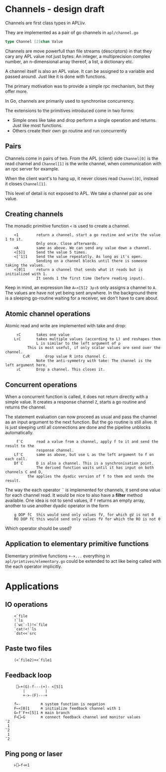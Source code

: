 # Channels - design draft

Channels are first class types in APL\iv.

They are implemented as a pair of go channels in `apl/channel.go`
```go
type Channel [2]chan Value
```

Channels are move powerfull than file streams (descriptors) in that they cary any APL value not just bytes:
An integer, a multiprecision complex number, an n-dimensional array thereof, a list, a dictionary etc.

A channel itself is also an APL value.
It can be assigned to a variable and passed around.
Just like it is done with functions.

The primary motivation was to provide a simple rpc mechanism, but they offer more.

In Go, channels are primarily used to synchronise concurrency.

The extensions to the primitives introduced come in two forms:
- Simple ones like take and drop perform a single operation and returns. Just like most functions.
- Others create their own go routine and run concurrently

## Pairs
Channels come in pairs of two.
From the APL (client) side `Channel[0]` is the read channel and `Channel[1]` is the write channel,
when communication with an rpc server for example.

When the client want's to hang up, it never closes read `Channel[0]`, instead it closes `Channel[1]`.

This level of detail is not exposed to APL.
We take a channel pair as one value.

## Creating channels
The monadic primitive function `<` is used to create a channel.

```
	<1        return a channel, start a go routine and write the value 1 to it.
	          Only once. Close afterwards.
	<A        same as above. We can send any value down a channel.
	<[5]1     Send the value 5 times.
	<[¯1]1    Send the value repeatatly. As long as it's open.
	          Sending on a channel blocks until there is someone taking the values.
	<[0]1     return a channel that sends what it reads but is initialized with 1.
	          It sends 1 the first time (before reading input).
```
Keep in mind, an expression like `A←<[5]2 3⍴⍳6` only assigns a channel to `A`.
The values are have not yet being sent anywhere.
In the background there is a sleeping go-routine waiting for a receiver, we don't have to care about.

## Atomic channel operations
Atomic read and write are implemented with take and drop:
```
	 ↑C       takes one value
	L↑C       takes multiple values (according to L) and reshapes them
	          L is similar to the left argument of ⍴
		  This is most useful, if only scalar values are send over the channel.
        C↓R       drop value R into channel C.
	          Note the anti-symmetry with take: The channel is the left argument here.
	 ↓C       Drop a channel. This closes it.
```

## Concurrent operations

When a concurrent function is called, it does not return directly with a simple value.
It creates a response channel `Z`, starts a go routine and returns the channel.

The statement evaluation can now proceed as usual and pass the channel as an input argument
to the next function. 
But the go routine is still alive.
It is just sleeping until all connections are done and the pipeline unblocks automatically.
```
	 f¨C      read a value from a channel, apply f to it and send the result to the
	          response channel.
	Lf¨C      same as above, but use L as the left argument to f on each call.
	Df¨C      D is also a channel. This is a synchronisation point.
	          The derived function waits until it has input on both channels C and D,
		  the applies the dyadic version of f to them and sends the result.
```

The way the each operator ¨ is implemented for channels, it send one value for each channel read.
It would be nice to also have a **filter** method available.
One idea is not to send values, if `f` returns an empty array, 
another to use another dyadic operator in the form
```
	g DOP fC  this would send only values fV, for which gV is not 0
	RO DOP fC this would send only values fV for which the RO is not 0
```
Which operator should be used?

## Application to elementary primitive functions

Elementary primitive functions `+-×...` everything in `apl/primtives/elementary.go` could be extended
to act like being called with the each operator implicitly.

# Applications

## IO operations
```
	<`file
	!`ls
	(`wc`-l)!<`file
	`cat!<!`ls
	`dst<<`src
```

## Paste two files
```
	(<`file2)+<`file1
```

## Feedback loop
```
     ⎕←+(G)-f---(+)- <[5]1
        |         |
        +->-(F)---+
	
	f←-         ⍝ system function is negation
	F←<[0]1     ⍝ initialize feedback channel with 1
	G←f¨F+<[5]1 ⍝ main branch
	F<⎕←G       ⍝ connect feedback channel and monitor values
¯2
 1
¯2
 1
¯2
```

## Ping pong or laser
```
	⊢⎕←f⊣<1
```











